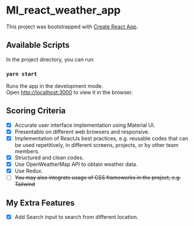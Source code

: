 # MI_react_weather_app

This project was bootstrapped with [Create React App](https://github.com/facebook/create-react-app).

## Available Scripts

In the project directory, you can run:

### `yarn start`

Runs the app in the development mode.<br>
Open [http://localhost:3000](http://localhost:3000) to view it in the browser.

## Scoring Criteria
- [x]  Accurate user interface implementation using Material UI.
- [x]  Presentable on different web browsers and responsive.
- [x]  Implementation of ReactJs best practices, e.g. reusable codes that can be used
repetitively, in different screens, projects, or by other team members.
- [x]  Structured and clean codes.
- [x]  Use OpenWeatherMap API to obtain weather data.
- [x]  Use Redux.
- [ ]  ~~You may also integrate usage of CSS frameworks in the project, e.g. Tailwind~~

## My Extra Features
- [x] Add Search input to search from different location.



